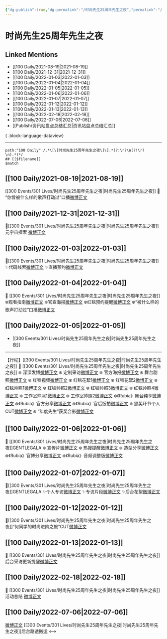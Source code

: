 ```yaml
---
{"dg-publish":true,"dg-permalink":"/时尚先生25周年先生之夜","permalink":"/时尚先生25周年先生之夜/","created":"2022-12-06T15:37:03.000+08:00","updated":"2023-08-24T18:49:46.643+08:00"}
---
```


# 时尚先生25周年先生之夜

## Linked Mentions
- [[100 Daily/2021-08-19\|2021-08-19]]
- [[100 Daily/2021-12-31\|2021-12-31]]
- [[100 Daily/2022-01-03\|2022-01-03]]
- [[100 Daily/2022-01-04\|2022-01-04]]
- [[100 Daily/2022-01-05\|2022-01-05]]
- [[100 Daily/2022-01-06\|2022-01-06]]
- [[100 Daily/2022-01-07\|2022-01-07]]
- [[100 Daily/2022-01-12\|2022-01-12]]
- [[100 Daily/2022-01-13\|2022-01-13]]
- [[100 Daily/2022-02-18\|2022-02-18]]
- [[100 Daily/2022-07-06\|2022-07-06]]
- [[Publish/资讯站盘点总结汇总\|资讯站盘点总结汇总]]

{ .block-language-dataview}

---

```expander
path:"100 Daily" /.*\[\[时尚先生25周年先生之夜\]\].*(?:\r?\n(?!\r?\n).*)*/
## [[$filename]]
$match
```
## [[100 Daily/2021-08-19\|2021-08-19]]
[[300 Events/301 Lives/时尚先生25周年先生之夜\|时尚先生25周年先生之夜]]
🌟 “你曾被什么样的歌声打动过”口播[微博正文](https://m.weibo.cn/6466290670/4671955598841177)
## [[100 Daily/2021-12-31\|2021-12-31]]
💫[[300 Events/301 Lives/时尚先生25周年先生之夜\|时尚先生25周年先生之夜]]元宇宙探索 [微博正文](https://m.weibo.cn/6466290670/4720525706271770)
## [[100 Daily/2022-01-03\|2022-01-03]]
🌟[[300 Events/301 Lives/时尚先生25周年先生之夜\|时尚先生25周年先生之夜]]
✨代码线索[微博正文](https://m.weibo.cn/6466290670/4721558872129770)
✨直播预约[微博正文](https://m.weibo.cn/6466290670/4721617639311127)
## [[100 Daily/2022-01-04\|2022-01-04]]
🌟 [[300 Events/301 Lives/时尚先生25周年先生之夜\|时尚先生25周年先生之夜]]
❄️观看指南[微博正文](https://m.weibo.cn/6466290670/4722050909864903)
❄️官宣海报[微博正文](https://m.weibo.cn/6466290670/4721999391493754)
❄️红毯预约提醒[微博正文](https://m.weibo.cn/6466290670/4721901908264360)
❄️“被什么样的歌声打动过”口播[微博正文](https://m.weibo.cn/6466290670/4721991032767757)
## [[100 Daily/2022-01-05\|2022-01-05]]
  - [[300 Events/301 Lives/时尚先生25周年先生之夜\|时尚先生25周年先生之夜]]
---
【行程】[[300 Events/301 Lives/时尚先生25周年先生之夜\|时尚先生25周年先生之夜]]
🌟 [[300 Events/301 Lives/时尚先生25周年先生之夜\|时尚先生25周年先生之夜]]
❄️ 深深发博[微博正文](https://m.weibo.cn/6466290670/4722411457740978)
❄️ 定制采访[微博正文](https://m.weibo.cn/6466290670/4722371707537834)
❄️ 官方海报[微博正文](https://m.weibo.cn/6466290670/4722369752991311)
❄️ 舞台剧照[微博正文](https://m.weibo.cn/6466290670/4722383418819674)
❄️ 红毯视频[微博正文](https://m.weibo.cn/6466290670/4722344575370465)
❄️ 红毯花絮1[微博正文](https://m.weibo.cn/6466290670/4722346776070586)
❄️ 红毯花絮2[微博正文](https://m.weibo.cn/6466290670/4722348990925168)
❄️ 红毯帅照1[微博正文](https://m.weibo.cn/6466290670/4722348001333876)
❄️ 红毯帅照2[微博正文](https://m.weibo.cn/6466290670/4722349663065317)
❄️ 红毯帅照3[微博正文](https://m.weibo.cn/6466290670/4722356574224830)
❄️ 红毯帅照4[微博正文](https://m.weibo.cn/6466290670/4722358823161757)
❄️ 工作室帅照1[微博正文](https://m.weibo.cn/6466290670/4722416918204508)
❄️ 工作室帅照2[微博正文](https://m.weibo.cn/6466290670/4722421816626095)
❄️《Rubia》舞台纯享[微博正文](https://m.weibo.cn/6466290670/4722441979167798)
❄️《Rubia》官方分享[微博正文](https://m.weibo.cn/6466290670/4722370869462853)
❄️《Rubia》官后饭拍[微博正文](https://m.weibo.cn/6466290670/4722404619718993)
❄️ 颁奖环节个人CUT[微博正文](https://m.weibo.cn/6466290670/4722432508692928)
❄️ “年度先生”获奖合影[微博正文](https://m.weibo.cn/6466290670/4722396206206637)
## [[100 Daily/2022-01-06\|2022-01-06]]
🌟 [[300 Events/301 Lives/时尚先生25周年先生之夜\|时尚先生25周年先生之夜]]GENTLEGALA
❄️ 宣传片[微博正文](https://m.weibo.cn/6466290670/4722734166970037)
❄️ 热搜提醒[微博正文](https://m.weibo.cn/6466290670/4722607780268201)
❄️ 造型分享[微博正文](https://m.weibo.cn/6466290670/4722766550665212)
❄️《Rubia》官博分享[微博正文](https://m.weibo.cn/6466290670/4722578718196321)
❄️《Rubia》音频调整版[微博正文](https://m.weibo.cn/6466290670/4722712461968321)
## [[100 Daily/2022-01-07\|2022-01-07]]
🌟[[300 Events/301 Lives/时尚先生25周年先生之夜\|时尚先生25周年先生之夜]]GENTLEGALA
✨个人专访[微博正文](https://m.weibo.cn/6466290670/4723055869296792)
✨专访片段[微博正文](https://m.weibo.cn/6466290670/4723112572357611)
✨后台花絮[微博正文](https://m.weibo.cn/6466290670/4722970674855998)
## [[100 Daily/2022-01-12\|2022-01-12]]
🌟[[300 Events/301 Lives/时尚先生25周年先生之夜\|时尚先生25周年先生之夜]]“何同学的时尚进阶之旅”CUT[微博正文](https://m.weibo.cn/6466290670/4724791254189226)
## [[100 Daily/2022-01-13\|2022-01-13]]
🌟 [[300 Events/301 Lives/时尚先生25周年先生之夜\|时尚先生25周年先生之夜]]后台采访更新提醒[微博正文](https://m.weibo.cn/6466290670/4725187088221721)
## [[100 Daily/2022-02-18\|2022-02-18]]
💫 [[300 Events/301 Lives/时尚先生25周年先生之夜\|时尚先生25周年先生之夜]]活动总结 [微博正文](https://m.weibo.cn/6466290670/4738347882256147)
## [[100 Daily/2022-07-06\|2022-07-06]]
[微博正文](https://weibo.com/7495641082/LB2vUqspJ) [[300 Events/301 Lives/时尚先生25周年先生之夜\|时尚先生25周年先生之夜]]后台路透搬运
<-->
